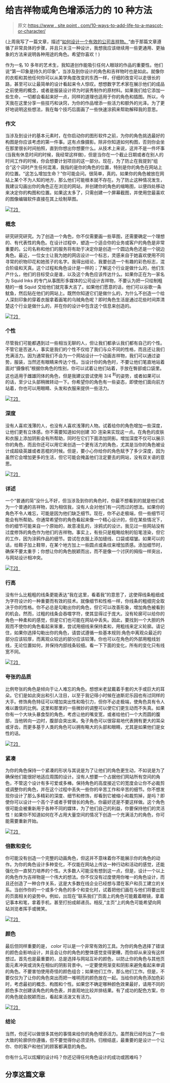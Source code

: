 # 给吉祥物或角色增添活力的 10 种方法

> 原文:[https://www . site point . com/10-ways-to-add-life-to-a-mascot-or-character/](https://www.sitepoint.com/10-ways-to-add-life-to-a-mascot-or-character/)

(上周我写了一篇文章，描述“[如何设计一个有效的公司吉祥物。](https://www.sitepoint.com/how-to-design-an-effective-company-mascot/)“由于那篇文章遵循了非常具体的步骤，并且只关注一种设计，我想我应该继续用一些更通用、更抽象的方法来说明各种用途的角色。希望你喜欢！)

作为一名 10 多年的艺术生，我知道创作能吸引任何人眼球的作品的重要性。他们说“第一印象是持久的印象”，当涉及到你设计的角色和吉祥物时也是如此。就像你的衣柜和其他任何你可以从美学角度改变的东西一样，仔细的改变可以走很长的路，甚至可以让最简单的设计看起来令人惊叹。想想数字艺术家在展示他们的成品之前使用的概念，或者是服装设计师为时装秀制作的原材料。如果我们给它添加一些生命，一切都会看起来好一点，同样的道理也适用于你的角色和插图。所以，今天我在这里分享一些技巧和诀窍，为你的作品增添一些活力和额外的光泽。为了更好地说明这些想法，我在每个技巧后面画了一些快速涂鸦来帮助解释我的意思。

### 作文

当涉及到设计的基本元素时，在你启动你的图形软件之前，为你的角色挑选最好的构图是你应该考虑的第一件事。这有点像摄影。除非你知道如何构图，否则你会坐在那里很长时间拍照，直到你想出你想要什么。从技术上来说，这并不是一件坏事(当我有休息时间的时候，我经常这样做)，但是当你在一个截止日期或者在别人的时间工作的时候，你会想要计划项目的这一部分。现在，为了防止在我提到“组合”这个词时产生任何混淆，我指的是你的角色的位置，特别是你的角色在网站上的位置。“这怎么增加生命？”你可能会问。很简单，真的。如果你的角色被放在网站上某个不为人知的地方，那么他们可能根本就不存在。为了防止这种情况发生，我建议勾画出你的角色正在浏览的网站，并创建你的角色的缩略图，以便四处移动来决定你的构图和位置。如果这太多了，只需创建一个屏幕截图，并使用您最喜欢的图像编辑软件直接在其上绘制草图。

[![](../Images/e800b931fc0927090deb40488fd74a71.png)T2】](https://www.sitepoint.com/wp-content/uploads/2012/04/compositions.jpg)

### 概念

研究研究研究。为了创造一个角色，你不仅需要画一些草图，还需要确定一个理想的、有代表性的角色。在设计过程中，塑造一个适合你的业务或客户的角色是非常重要的。公司名称和他们的服务将有助于决定你是创造一个圆边角色还是一个锐边角色。最近，一位女士让我为她的网店设计一个标志，灵感来自于她喜欢使用不同寻常的织物印花和她孩子的名字。我得出结论，我要创造一个有趣的彩色标志，混合阶级和天真。这个过程和角色设计是一样的；了解这个行业是做什么的，他们生产什么，他们的目标受众是谁，以及这个角色应该传达什么。如果你正在为一家名为 Squid Inks 的专门从事图形多媒体的公司设计吉祥物，不要认为把一只绘制粗糙的一维 Squid 交给他们就完事大吉了。如果他们愿意的话，他们可以谷歌一条鱿鱼，然后贴在他们的网站上。既然你知道它们是做什么的，为什么不创造一个给人深刻印象的穿着衣服拿着画笔的乌贼角色呢？即时角色生活是通过花些时间弄清楚这个行业是做什么的，并在你的设计中包含这个信息来创造的。

[![](../Images/c77bab7eca5f2353b6015df8d8d5f480.png)T2】](https://www.sitepoint.com/wp-content/uploads/2012/04/concept.jpg)

### 个性

尽管我们可能都遇到过一些相当无聊的人，但让我们都承认我们都有自己的个性。不管它是否迷人，事实是我们的个性不仅给了我们与众不同的性格，而且还让我们充满活力。因为通常我们不会为一个网站设计一个动画吉祥物，我们可以通过姿势，服装，当然还有眼睛来传达个性。当设计你的角色时，不要让他们笔直地站着面对“摄像机”根据你角色的性别，你可以试着让他们站着，手放在臀部或口袋里。这也适用于雌雄同体的角色，但是我建议尝试使用 3/4 <sup>到</sup>的姿势，或者如果可以的话，至少让头部稍微转动一下。你希望你的角色有一些姿态，即使他们面向前方站着，你也可以用眼睛、头发和衣服来提供一些活力。

[![](../Images/dd78afc29a60ff7be3e38b738460a4a3.png)T2】](https://www.sitepoint.com/wp-content/uploads/2012/04/personality.png)

### 深度

没有人喜欢浅薄的人，也没有人喜欢浅薄的人物。试着给你的角色增加一些深度，让他们更有立体感。你不需要知道如何创建 3D 渲染来实现这一点。在角色的皮肤和衣服上添加阴影会有所帮助，同时在它们下面添加阴影。增加深度不仅可以展示你的角色，而且你还可以用它来创造一个更有活力的角色，尤其是当你的角色被设计成超级英雄或者恶棍的时候。但是，要小心你给你的角色赋予了多少深度，因为虽然它会增加更多的生活，但它可能会掩盖他们注定要去的网站，没有双关语的意思。

[![](../Images/c722713f4ea063f8ea2f0145dde5d02d.png)T2】](https://www.sitepoint.com/wp-content/uploads/2012/04/depth.png)

### 详述

一个“普通的简”没什么不好，但当涉及到你的角色时，你最不想看到的就是他们成为一个普通的吉祥物，因为相信我，没有人会对他们有一闪而过的想法。如果你的角色不令人难忘，可能是因为他们缺乏细节。现在，你不必走极端，但一些细节可能会有所帮助。你通常希望你的角色看起来像一个精心设计的，但在某些情况下，你的细节可能来自一个原始的，故意凌乱的，涂鸦式的设计。我见过一些网站没有过度修饰的角色作为他们的吉祥物。事实上，有些只是粗略绘制的铅笔渲染，但它的工作，因为涂鸦作品的细节。尝试在衣服上添加缝线、口袋或褶皱。如果可以的话，给鞋子加上鞋带，在某个地方加上一些圆点或条纹来增加质感。添加细节时，确保不要太重手；你想让你的角色脱颖而出，而不是像一个讨厌的拇指一样突出，与网站设计相冲突。

[![](../Images/ae93f82c57541798aecc61006f855c23.png)T2】](https://www.sitepoint.com/wp-content/uploads/2012/04/detail.png)

### 行高

没有什么比粗粗的线条更能表达“我在这里，看着我”的意思了，这使得线条粗细成为字符设计的一种重要而有效的技术。就像细节和性格一样，你线条的粗细完全取决于你的性格。你不必总是勾勒出你的角色，但它可以改善形象，增加角色被看到的机会。然而，过粗的线条会吞噬字符，使其显得过于庞大。没有轮廓可以给你的角色一种柔和的感觉，但是它们也可能在网站中丢失。因此，要找到一个大胆的外观而不使你的角色看起来笨重，尝试用细线来保持柔和，用粗线来定义轮廓。请记住，如果你选择勾勒出你的角色，请尝试遵循一些基本规则:角色中离观众最近的部分应该较厚，而离观众较远的部分应该较薄。你也可以在角色的外部用粗线划线，无论位置如何，并保持内部线条较细。看一下下面的变化，所有的变化只有线宽不同。

[![](../Images/515d139c36a29c3d6af5ee0b246fbb9c.png)T2】](https://www.sitepoint.com/wp-content/uploads/2012/04/lineweight.png)

### 夸张的品质

比例夸张的角色是倾向于让人难忘的角色。想想米老鼠戴着手套的大手或巨大的耳朵。它们是如此突出和引人注目，以至于我记得小时候在迪斯尼乐园也有过同样的大手。修饰角色特征可以增加突出性和吸引力，但你不必走极端，使角色具有令人难以置信的比例。这里和那里的一些微妙的调整可以使它们更生动而不失真。如果你有一个大块头暴食型的角色，考虑让他的嘴变宽，或者给他们一个大而圆的腹部，当他转向一边时，腹部会突出来。兔子角色可以很容易地代表拥有更大的耳朵或牙齿，而更多基于人类的角色可以拥有略大的头部和眼睛，尤其是如果他们是女性的话。

[![](../Images/649b2979a8e96f91be12d7aa2527bc6f.png)T2】](https://www.sitepoint.com/wp-content/uploads/2012/04/exaggeratiob.png)

### 紧凑

为你的角色保持一个紧凑的形状与其说是为了让他们的角色更生动，不如说是为了确保他们能很好地适应周围的设计。没有人想要一个占据他们网站所有空间的角色，不管这个设计有多可爱或多棒。保持角色的高度接近它的宽度会让你不必裁剪或调整你的角色，并在这个过程中丢失一些你的辛苦工作和辛苦的细节。你不想发现你设计了那么多精彩的深度、细节和修饰，却看到它被缩小和裁剪掉，是吗？即使你可以设计一个高个子或者手臂很长的角色，你最好还是不要这样做。这个角色很可能会被重新用于各种不同的媒体，为了他们自己的利益，你要保持他们的灵活性！如果你不知道如何在不占用大量空间的情况下创造一个充满活力的角色，你可能需要重新开始。

[![](../Images/b77d65013a74077d7a56db43898d2422.png)T2】](https://www.sitepoint.com/wp-content/uploads/2012/04/compactness.png)

### 倍数和变化

你可能没有创造一个完整的动画角色，但这并不意味着你不能展示你的角色的动作。为你的角色设计多种变化，不仅能在网站上传达一种行动和活动的感觉，还能强化你一直努力培养的个性。大多数人可能没有想到这一点，但是，设计一个以上的角色作为吉祥物是一个伟大的想法。你不仅没有过度使用你唯一的角色设计，而且还创造了一种合作关系，这是大多数在线企业已经想与潜在客户和员工建立的关系。当创作你的一个或多个角色的多个和变化时，试着把他们画在与他们将要出现的页面相关的姿势中。例如，出现在“联系我们”页面上的角色可能戴着眼镜，拿着记事本和笔，拿着手机，甚至打扮成邮递员。相反,“主页”上的角色可能希望向网站浏览者挥手或微笑。

[![](../Images/fdeed9d14a6703af362de53f910b5852.png)T2】](https://www.sitepoint.com/wp-content/uploads/2012/04/variations.png)

### 颜色

最后但同样重要的是， *color* 可以是一个非常有效的工具。为你的角色选择了错误的颜色会影响设计，并且会让你的角色的整体感觉变得更糟，而你却从来没有这样想过。首先也是最重要的，总是选择与网站互补的颜色，以防止你的角色与其他页面元素冲突或消失在相似的阴影背景中。一定要使用渐变和阴影来避免看起来单调的角色。不要害怕使用奇怪的颜色组合；如果他们工作，那么他们工作。但是，不要仅仅为了让你的角色突出而把一堆明亮的颜色放在一起。当给你的角色添加色彩时，考虑最初的概念、构图和个性。如果您不确定哪种颜色效果最好，请用不同的颜色多次创建该角色的角色表，并直观地比较并排结果。有了成功的配色方案，你的角色就会脱颖而出，看起来活泼又有活力。

[![](../Images/e5d6288f86eaefce0f67708374557003.png)T2】](https://www.sitepoint.com/wp-content/uploads/2012/04/color.png)

### 结论

当然，你还可以做很多其他的事情来给你的角色增添活力。虽然我已经列出了一些大致的轮廓供你遵循，但不要觉得你必须坚持。归根结底，最重要的是设计一个让你、你的客户和他们的顾客都满意的角色。

你有什么可以炫耀的设计吗？你还记得任何角色设计的成功或困难吗？

## 分享这篇文章